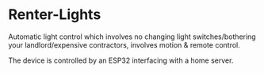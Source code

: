 # Renter-Lights

Automatic light control which involves no changing light switches/bothering your landlord/expensive contractors, involves motion & remote control. 

The device is controlled by an ESP32 interfacing with a home server.

